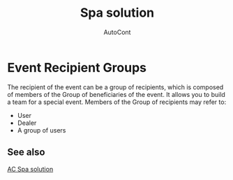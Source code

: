 ﻿---
    title: "Spa solution"
    author: AutoCont
    ms.date: 04/30/2018
    ms.topic: article
    ms.prod: dynamics-nav-2017
    ms.contentlocale: en
    ms.lasthandoff: 04/30/2018
---

# Event Recipient Groups

The recipient of the event can be a group of recipients, which is composed of members of the Group of beneficiaries of the event. It allows you to build a team for a special event. Members of the Group of recipients may refer to:
-	User
-	Dealer
-	A group of users 



## <a name="see-also"></a>See also
[AC Spa solution](ac-spa-solution.md)